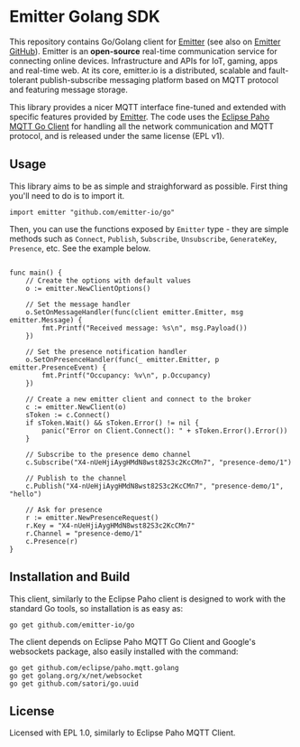 # Emitter Golang SDK
This repository contains Go/Golang client for [Emitter](https://emitter.io) (see also on [Emitter GitHub](https://github.com/emitter-io/emitter)). Emitter is an **open-source** real-time communication service for connecting online devices. Infrastructure and APIs for IoT, gaming, apps and real-time web. At its core, emitter.io is a distributed, scalable and fault-tolerant publish-subscribe messaging platform based on MQTT protocol and featuring message storage.

This library provides a nicer MQTT interface fine-tuned and extended with specific features provided by [Emitter](https://emitter.io). The code uses the [Eclipse Paho MQTT Go Client](https://github.com/eclipse/paho.mqtt.golang) for handling all the network communication and MQTT protocol, and is released under the same license (EPL v1).

## Usage

This library aims to be as simple and straighforward as possible. First thing you'll need to do is to import it.

```golang
import emitter "github.com/emitter-io/go"
```

Then, you can use the functions exposed by `Emitter` type - they are simple methods such as `Connect`, `Publish`, `Subscribe`, `Unsubscribe`, `GenerateKey`, `Presence`, etc. See the example below.

```golang

func main() {
	// Create the options with default values
	o := emitter.NewClientOptions()

	// Set the message handler
	o.SetOnMessageHandler(func(client emitter.Emitter, msg emitter.Message) {
		fmt.Printf("Received message: %s\n", msg.Payload())
	})

	// Set the presence notification handler
	o.SetOnPresenceHandler(func(_ emitter.Emitter, p emitter.PresenceEvent) {
		fmt.Printf("Occupancy: %v\n", p.Occupancy)
	})

	// Create a new emitter client and connect to the broker
	c := emitter.NewClient(o)
	sToken := c.Connect()
	if sToken.Wait() && sToken.Error() != nil {
		panic("Error on Client.Connect(): " + sToken.Error().Error())
	}

	// Subscribe to the presence demo channel
	c.Subscribe("X4-nUeHjiAygHMdN8wst82S3c2KcCMn7", "presence-demo/1")

	// Publish to the channel
	c.Publish("X4-nUeHjiAygHMdN8wst82S3c2KcCMn7", "presence-demo/1", "hello")

	// Ask for presence
	r := emitter.NewPresenceRequest()
	r.Key = "X4-nUeHjiAygHMdN8wst82S3c2KcCMn7"
	r.Channel = "presence-demo/1"
	c.Presence(r)
}
```

## Installation and Build

This client, similarly to the Eclipse Paho client is designed to work with the standard Go tools, so installation is as easy as:

```
go get github.com/emitter-io/go
```

The client depends on Eclipse Paho MQTT Go Client and Google's websockets package, also easily installed with the command:

```
go get github.com/eclipse/paho.mqtt.golang
go get golang.org/x/net/websocket
go get github.com/satori/go.uuid
```

## License

Licensed with EPL 1.0, similarly to Eclipse Paho MQTT Client.
